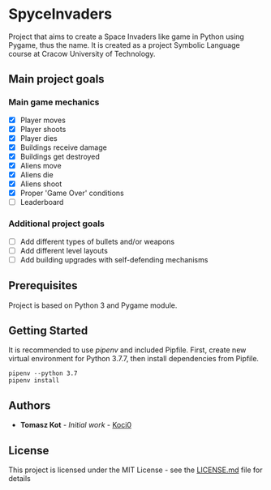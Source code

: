 # SpyceInvaders

Project that aims to create a Space Invaders like game in Python using Pygame, thus the name. It is created as a project Symbolic Language course at Cracow University of Technology.

## Main project goals

### Main game mechanics
- [X] Player moves
- [X] Player shoots
- [X] Player dies
- [X] Buildings receive damage
- [X] Buildings get destroyed
- [X] Aliens move
- [X] Aliens die
- [X] Aliens shoot
- [X] Proper 'Game Over' conditions
- [ ] Leaderboard 

### Additional project goals

- [ ] Add different types of bullets and/or weapons
- [ ] Add different level layouts
- [ ] Add building upgrades with self-defending mechanisms

## Prerequisites

Project is based on Python 3 and Pygame module.

## Getting Started

It is recommended to use *pipenv* and included Pipfile. First, create new virtual environment for Python 3.7.7, then install dependencies from Pipfile.

```
pipenv --python 3.7
pipenv install
```

## Authors

* **Tomasz Kot** - *Initial work* - [Koci0](https://github.com/Koci0)

## License

This project is licensed under the MIT License - see the [LICENSE.md](LICENSE.md) file for details

